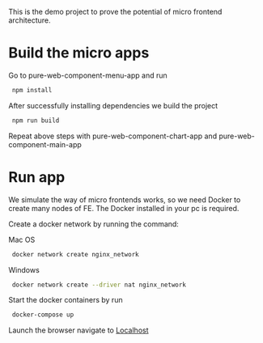 This is the demo project to prove the potential of micro frontend architecture. 

# Build the micro apps

Go to pure-web-component-menu-app and run

```sh
 npm install
```
After successfully installing dependencies we build the project
```sh
 npm run build
```

Repeat above steps with pure-web-component-chart-app and pure-web-component-main-app  



# Run app

We simulate the way of micro frontends works, so we need Docker to create many nodes of FE. The Docker installed in your pc is required.

Create a docker network by running the command:

Mac OS
```sh
 docker network create nginx_network
```
Windows
```sh
 docker network create --driver nat nginx_network
```

Start the docker containers by run

```sh
 docker-compose up
```

Launch the browser navigate to [Localhost](http://localhost:8000/)
